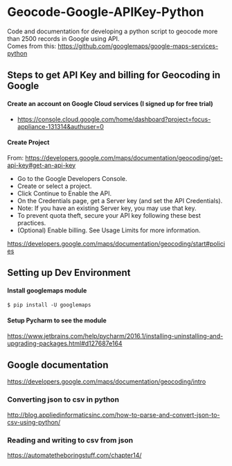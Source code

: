 # Geocode-Google-APIKey-Python
Code and documentation for developing a python script to geocode more than 2500 records in Google using API.  
Comes from this: https://github.com/googlemaps/google-maps-services-python

## Steps to get API Key and billing for Geocoding in Google  

#### Create an account on Google Cloud services (I signed up for free trial)  
- https://console.cloud.google.com/home/dashboard?project=focus-appliance-131314&authuser=0

#### Create Project  
From: https://developers.google.com/maps/documentation/geocoding/get-api-key#get-an-api-key  
- Go to the Google Developers Console.
- Create or select a project.
- Click Continue to Enable the API.
- On the Credentials page, get a Server key (and set the API Credentials). 
- Note: If you have an existing Server key, you may use that key.
- To prevent quota theft, secure your API key following these best practices.
- (Optional) Enable billing. See Usage Limits for more information.

https://developers.google.com/maps/documentation/geocoding/start#policies  

## Setting up Dev Environment  

#### Install googlemaps module  

    $ pip install -U googlemaps

#### Setup Pycharm to see the module    
https://www.jetbrains.com/help/pycharm/2016.1/installing-uninstalling-and-upgrading-packages.html#d127687e164  

## Google documentation
https://developers.google.com/maps/documentation/geocoding/intro  

### Converting json to csv in python  
http://blog.appliedinformaticsinc.com/how-to-parse-and-convert-json-to-csv-using-python/  

### Reading and writing to csv from json  
https://automatetheboringstuff.com/chapter14/


